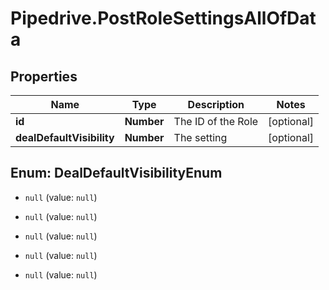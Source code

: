 # Pipedrive.PostRoleSettingsAllOfData

## Properties

Name | Type | Description | Notes
------------ | ------------- | ------------- | -------------
**id** | **Number** | The ID of the Role | [optional] 
**dealDefaultVisibility** | **Number** | The setting | [optional] 



## Enum: DealDefaultVisibilityEnum


* `null` (value: `null`)

* `null` (value: `null`)

* `null` (value: `null`)

* `null` (value: `null`)

* `null` (value: `null`)




